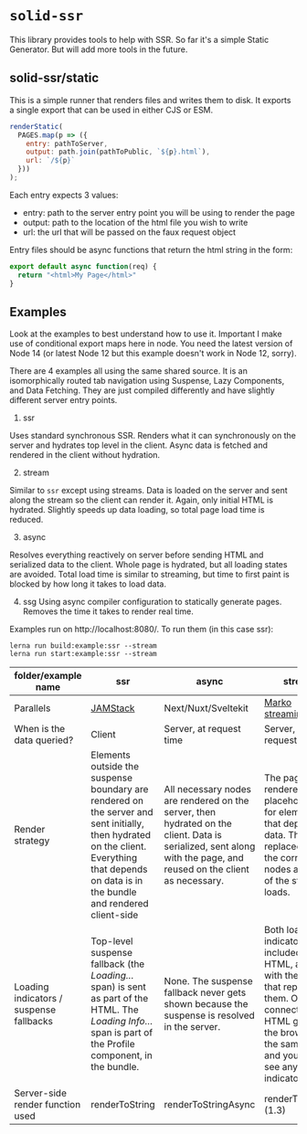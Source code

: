 # `solid-ssr`

This library provides tools to help with SSR. So far it's a simple Static Generator. But will add more tools in the future.

## solid-ssr/static

This is a simple runner that renders files and writes them to disk. It exports a single export that can be used in either CJS or ESM.

```js
renderStatic(
  PAGES.map(p => ({
    entry: pathToServer,
    output: path.join(pathToPublic, `${p}.html`),
    url: `/${p}`
  }))
);
```

Each entry expects 3 values:
* entry: path to the server entry point you will be using to render the page
* output: path to the location of the html file you wish to write
* url: the url that will be passed on the faux request object

Entry files should be async functions that return the html string in the form:
```js
export default async function(req) {
  return "<html>My Page</html>"
}
```

## Examples

Look at the examples to best understand how to use it. Important I make use of conditional export maps here in node. You need the latest version of Node 14 (or latest Node 12 but this example doesn't work in Node 12, sorry).

There are 4 examples all using the same shared source. It is an isomorphically routed tab navigation using Suspense, Lazy Components, and Data Fetching. They are just compiled differently and have slightly different server entry points.

1. ssr

Uses standard synchronous SSR. Renders what it can synchronously on the server and hydrates top level in the client. Async data is fetched and rendered in the client without hydration.

2. stream

Similar to `ssr` except using streams. Data is loaded on the server and sent along the stream so the client can render it. Again, only initial HTML is hydrated. Slightly speeds up data loading, so total page load time is reduced.

3. async

Resolves everything reactively on server before sending HTML and serialized data to the client. Whole page is hydrated, but all loading states are avoided. Total load time is similar to streaming, but time to first paint is blocked by how long it takes to load data.

4. ssg
Using async compiler configuration to statically generate pages. Removes the time it takes to render real time.

Examples run on http://localhost:8080/. To run them (in this case ssr):
```
lerna run build:example:ssr --stream
lerna run start:example:ssr --stream
```

|folder/example name|ssr|async|stream|ssg|
|--- |--- |--- |--- |--- |
|Parallels|[JAMStack]("https://jamstack.org/what-is-jamstack/")|Next/Nuxt/Sveltekit|[Marko streaming](https://tech.ebayinc.com/engineering/async-fragments-rediscovering-progressive-html-rendering-with-marko/)|Static site generators|
|When is the data queried?|Client|Server, at request time|Server, at request time|Server, at build-time|
|Render strategy|Elements outside the suspense boundary are rendered on the server and sent initially, then hydrated on the client. Everything that depends on data is in the bundle and rendered client-side|All necessary nodes are rendered on the server, then hydrated on the client. Data is serialized, sent along with the page, and reused on the client as necessary.|The page is rendered with placeholders for elements that depend on data. These are replaced with the correct nodes as more of the stream loads.|Same as async, but the rendering is done ahead of time|
|Loading indicators / suspense fallbacks|Top-level suspense fallback (the _Loading…_ span) is sent as part of the HTML. The _Loading Info…_ span is part of the Profile component, in the bundle.|None. The suspense fallback never gets shown because the suspense is resolved in the server.|Both loading indicators are included in the HTML, along with the scripts that replace them. On a slow connection, the HTML gets to the browser at the same time, and you don’t see any loading indicators.|Same as async|
|Server-side render function used|renderToString|renderToStringAsync|renderToStream (1.3)|renderToStringAsync|
